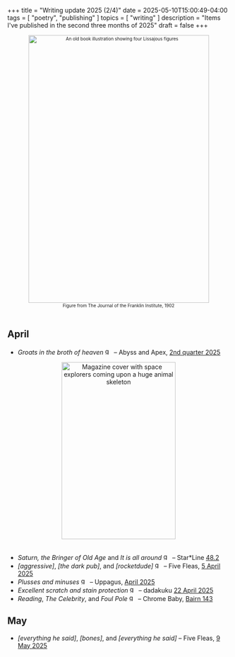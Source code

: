 +++
title = "Writing update 2025 (2/4)"
date = 2025-05-10T15:00:49-04:00
tags = [
    "poetry",
    "publishing"
]
topics = [
    "writing"
]
description = "Items I've published in the second three months of 2025"
draft = false
+++
<div align="center" style="font-size:x-small"><img src="https://milkfish08.s3.us-east-1.amazonaws.com/photo/blog/abovethefold/tumblr_ovfdit5KJU1tn7avwo1_500.png" alt="An old book illustration showing four Lissajous figures" width="409" height="605" title="On the harmonic curves known as lissajous figures" /><br />Figure from The Journal of the Franklin Institute, 1902</div><br clear="all" />

## April
* *Groats in the broth of heaven* <img src="https://milkfish08.s3.amazonaws.com/photo/blog/award_star_gold_1.png" width=16 height=16 title="gold star" /> – Abyss and Apex, [2nd quarter 2025](https://www.abyssapexzine.com/2025/03/groats-in-the-broth-of-heaven/)
<div align="center"><img src="https://milkfish08.s3.us-east-1.amazonaws.com/photo/blog/48.2.jpg" title="Star*Line 48.2 cover" alt="Magazine cover with space explorers coming upon a huge animal skeleton" width="258" height="400" /></div><br clear="all" />

* *Saturn, the Bringer of Old Age* and *It is all around* <img src="https://milkfish08.s3.amazonaws.com/photo/blog/award_star_gold_1.png" width=16 height=16 title="gold star" /> – Star*Line [48.2](https://sfpoetry.com/sl/issues/starline48.2.html)
* *[aggressive]*, *[the dark pub]*, and *[rocketdude]* <img src="https://milkfish08.s3.amazonaws.com/photo/blog/award_star_gold_1.png" width=16 height=16 title="gold star" /> – Five Fleas, [5 April 2025](https://fivefleas.blogspot.com/2025/04/morning-of-april-5-2025.html)
* *Plusses and minuses* <img src="https://milkfish08.s3.amazonaws.com/photo/blog/award_star_gold_1.png" width=16 height=16 title="gold star" /> – Uppagus, [April 2025](https://uppagus.com/poems/magahiz-plusses/)
* *Excellent scratch and stain protection*  <img src="https://milkfish08.s3.amazonaws.com/photo/blog/award_star_gold_1.png" width=16 height=16 title="gold star" /> – dadakuku [22 April 2025](https://dadakuku.com/2025/04/22/excellent-scratch-and-stain-protection/)
* *Reading*, *The Celebrity*, and *Foul Pole* <img src="https://milkfish08.s3.amazonaws.com/photo/blog/award_star_gold_1.png" width=16 height=16 title="gold star" /> – Chrome Baby, [Bairn 143](https://robindunn.com/bairn143.html)

## May

* *[everything he said]*, *[bones]*, and *[everything he said]* – Five Fleas, [9 May 2025](https://fivefleas.blogspot.com/2025/05/afternoon-of-may-9-2025.html)

<!-- ## June -->